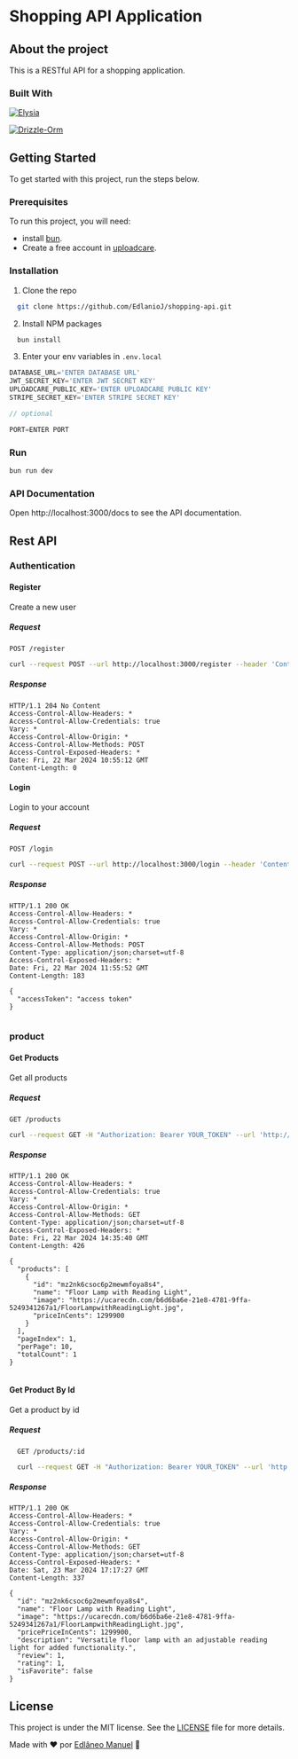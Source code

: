 # Shopping API Application

## About the project

This is a RESTful API for a shopping application.

### Built With

[![Elysia][Elysia]][Elysia-url]

[![Drizzle-Orm][Drizzle-Orm]][Drizzle-Orm-url]


## Getting Started
To get started with this project, run the steps below.

### Prerequisites

To run this project, you will need:

* install [bun](https://bun.sh/).
* Create a free account in [uploadcare](https://uploadcare.com/).

### Installation

1. Clone the repo

  ```sh
    git clone https://github.com/EdlanioJ/shopping-api.git
  ```

2. Install NPM packages

```sh
  bun install
```

3. Enter your env variables in `.env.local`

```ts
DATABASE_URL='ENTER DATABASE URL'
JWT_SECRET_KEY='ENTER JWT SECRET KEY'
UPLOADCARE_PUBLIC_KEY='ENTER UPLOADCARE PUBLIC KEY'
STRIPE_SECRET_KEY='ENTER STRIPE SECRET KEY'

// optional

PORT=ENTER PORT
```

### Run

```js
bun run dev
```

### API Documentation
Open http://localhost:3000/docs to see the API documentation.

## Rest API

### Authentication

#### Register
Create a new user

##### Request
```http
POST /register
```

```sh
curl --request POST --url http://localhost:3000/register --header 'Content-Type: application/json' --data '{ "name": "Foo", "email": "foo@example.com", "password": "12345672" }'
```


##### Response
```http
HTTP/1.1 204 No Content
Access-Control-Allow-Headers: *
Access-Control-Allow-Credentials: true
Vary: *
Access-Control-Allow-Origin: *
Access-Control-Allow-Methods: POST
Access-Control-Exposed-Headers: *
Date: Fri, 22 Mar 2024 10:55:12 GMT
Content-Length: 0
```


#### Login
<p>Login to your account</p>

##### Request
```http
POST /login
```

```sh
curl --request POST --url http://localhost:3000/login --header 'Content-Type: application/json' --data '{ "email": "foo@example.com", "password": "12345672" }'
```
##### Response

```http
HTTP/1.1 200 OK
Access-Control-Allow-Headers: *
Access-Control-Allow-Credentials: true
Vary: *
Access-Control-Allow-Origin: *
Access-Control-Allow-Methods: POST
Content-Type: application/json;charset=utf-8
Access-Control-Exposed-Headers: *
Date: Fri, 22 Mar 2024 11:55:52 GMT
Content-Length: 183

{
  "accessToken": "access token"
}
  
```

### product

#### Get Products
<p>Get all products</p>

##### Request
```http
GET /products
```

```sh
curl --request GET -H "Authorization: Bearer YOUR_TOKEN" --url 'http://localhost:3000/products?category=popular&pageIndex=0'
```

##### Response

```http
HTTP/1.1 200 OK
Access-Control-Allow-Headers: *
Access-Control-Allow-Credentials: true
Vary: *
Access-Control-Allow-Origin: *
Access-Control-Allow-Methods: GET
Content-Type: application/json;charset=utf-8
Access-Control-Exposed-Headers: *
Date: Fri, 22 Mar 2024 14:35:40 GMT
Content-Length: 426

{
  "products": [
    {
      "id": "mz2nk6csoc6p2mewmfoya8s4",
      "name": "Floor Lamp with Reading Light",
      "image": "https://ucarecdn.com/b6d6ba6e-21e8-4781-9ffa-5249341267a1/FloorLampwithReadingLight.jpg",
      "priceInCents": 1299900
    }
  ],
  "pageIndex": 1,
  "perPage": 10,
  "totalCount": 1
}
  
```
#### Get Product By Id
<p>Get a product by id</p>

##### Request
```http
  GET /products/:id
```

```sh
  curl --request GET -H "Authorization: Bearer YOUR_TOKEN" --url 'http://localhost:3000/products/mz2nk6csoc6p2mewmfoya8s4'
```

##### Response

```http
HTTP/1.1 200 OK
Access-Control-Allow-Headers: *
Access-Control-Allow-Credentials: true
Vary: *
Access-Control-Allow-Origin: *
Access-Control-Allow-Methods: GET
Content-Type: application/json;charset=utf-8
Access-Control-Exposed-Headers: *
Date: Sat, 23 Mar 2024 17:17:27 GMT
Content-Length: 337

{
  "id": "mz2nk6csoc6p2mewmfoya8s4",
  "name": "Floor Lamp with Reading Light",
  "image": "https://ucarecdn.com/b6d6ba6e-21e8-4781-9ffa-5249341267a1/FloorLampwithReadingLight.jpg",
  "pricePriceInCents": 1299900,
  "description": "Versatile floor lamp with an adjustable reading light for added functionality.",
  "review": 1,
  "rating": 1,
  "isFavorite": false
}
```

## License

This project is under the MIT license. See the [LICENSE](LICENSE) file for more details.
<br/>

Made with :heart: por [Edlâneo Manuel](https://github.com/EdlanioJ) :wave:




[Elysia]: https://img.shields.io/badge/Elysia.js-7b85eb?style=for-the-badge&logo=elysia&logoColor=ffffff
[Elysia-url]: https://elysiajs.com/

[Drizzle-Orm]: https://img.shields.io/badge/Drizzle_orm-c5f74f?style=for-the-badge&logo=drizzle-orm&logoColor=ffffff
[Drizzle-Orm-url]: https://elysiajs.com/
